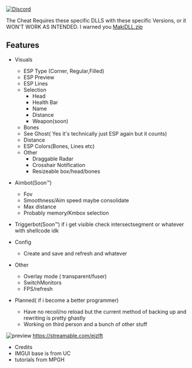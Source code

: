 [![Discord](https://github.com/user-attachments/assets/4417118b-ea28-4527-b553-6016630e2cc7)](https://discordapp.com/users/makimura.dev)

 The Cheat Requires these specific DLLS with these specific Versions, or it WON'T WORK AS INTENDED. I warned you
 [MakiDLL.zip](https://github.com/user-attachments/files/19282841/MakiDLL.zip)

## Features
- Visuals
  - ESP Type (Corner, Regular,Filled)
  - ESP Preview
  - ESP Lines
  - Selection
    - Head
    - Health Bar
    - Name
    - Distance
    - Weapon(soon)
   - Bones
   - See Ghost( Yes it's technically just ESP again but it counts)
   - Distance
   - ESP Colors(Bones, Lines etc)
   - Other
     - Draggable Radar
     - Crosshair Notification
     - Resizeable box/head/bones

- Aimbot(Soon™)
    - Fov
    - Smoothness/Aim speed maybe consolidate
    - Max distance
    - Probably memory/Kmbox selection
- Triggerbot(Soon™) if i get visible check intersectsegment or whatever with shellcode idk
 - Config
   - Create and save and refresh and whatever
 - Other
   - Overlay mode ( transparent/fuser)
   - SwitchMonitors
   - FPS/refresh
- Planned( if i become a better programmer)
  - Have no recoil/no reload but the current method of backing up and rewriting is pretty ghastly
  - Working on third person and a bunch of other stuff 
    
![preview](https://github.com/user-attachments/assets/2018d25d-3cce-44d8-a061-14bc1792d107)
  https://streamable.com/ejzlft


 - Credits
 - IMGUI base is from UC
 - tutorials from MPGH

 
